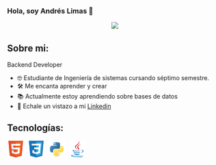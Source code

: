 ### Hola, soy Andrés Limas 👋

<div id="header" align="center">
<img src="https://media.giphy.com/media/MeJgB3yMMwIaHmKD4z/giphy.gif" width="200" />
</div>

## Sobre mi:

Backend Developer

- 🤓 Estudiante de Ingeniería de sistemas cursando séptimo semestre. 
- 🛠️ Me encanta aprender y crear
- 📚 Actualmente estoy aprendiendo sobre bases de datos
- 👀 Echale un vistazo a mi [Linkedin](https://www.linkedin.com/in/andr%C3%A9s-felipe-limas-zea/)

## Tecnologías:

<img src="https://github.com/devicons/devicon/blob/master/icons/html5/html5-original.svg" title="HTML5" alt="HTML" width="40" height="40"/>&nbsp;
<img src="https://github.com/devicons/devicon/blob/master/icons/css3/css3-original.svg" title="CSS3" alt="CSS" width="40" height="40"/>&nbsp;
<img src="https://github.com/devicons/devicon/blob/master/icons/python/python-original.svg" title="Python" alt="Python" width="40" height="40"/>&nbsp;
<img src="https://github.com/devicons/devicon/blob/master/icons/java/java-original.svg" title="Java" alt="Java" width="40" height="40"/>&nbsp;


